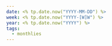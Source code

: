 ```yaml
---
date: <% tp.date.now("YYYY-MM-DD") %>
week: <% tp.date.now("YYYY-[W]W") %>
year: <% tp.date.now("YYYY") %>
tags:
  - monthlies
---
```

